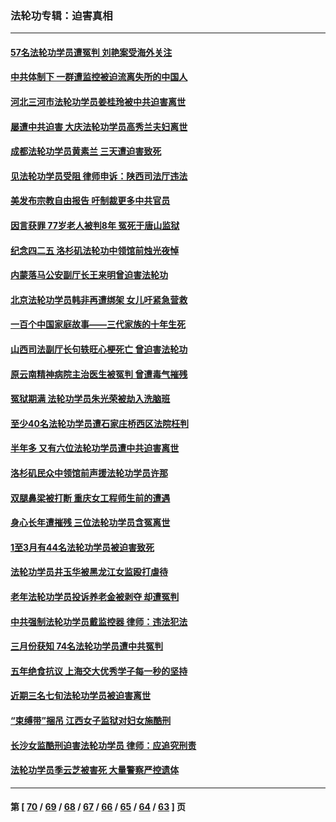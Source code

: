 ### 法轮功专辑：迫害真相
---
#### [57名法轮功学员遭冤判 刘艳案受海外关注](../../pages/nf4379/n13726210.md?05050430) 
#### [中共体制下 一群遭监控被迫流离失所的中国人](../../pages/nf4379/n13725531.md?05050430) 
#### [河北三河市法轮功学员姜桂玲被中共迫害离世](../../pages/nf4379/n13724089.md?05050430) 
#### [屡遭中共迫害 大庆法轮功学员高秀兰夫妇离世](../../pages/nf4379/n13723307.md?05050430) 
#### [成都法轮功学员黄素兰 三天遭迫害致死](../../pages/nf4379/n13722817.md?05050430) 
#### [见法轮功学员受阻 律师申诉：陕西司法厅违法](../../pages/nf4379/n13720981.md?05050430) 
#### [美发布宗教自由报告 吁制裁更多中共官员](../../pages/nf4379/n13720670.md?05050430) 
#### [因言获罪 77岁老人被判8年 冤死于唐山监狱](../../pages/nf4379/n13718512.md?05050430) 
#### [纪念四二五 洛杉矶法轮功中领馆前烛光夜悼](../../pages/nf4379/n13719557.md?05050430) 
#### [内蒙落马公安副厅长王来明曾迫害法轮功](../../pages/nf4379/n13717744.md?05050430) 
#### [北京法轮功学员韩非再遭绑架 女儿吁紧急营救](../../pages/nf4379/n13717927.md?05050430) 
#### [一百个中国家庭故事——三代家族的十年生死](../../pages/nf4379/n13716313.md?05050430) 
#### [山西司法副厅长句轶旺心梗死亡 曾迫害法轮功](../../pages/nf4379/n13716878.md?05050430) 
#### [原云南精神病院主治医生被冤判 曾遭毒气摧残](../../pages/nf4379/n13714548.md?05050430) 
#### [冤狱期满 法轮功学员朱光荣被劫入洗脑班](../../pages/nf4379/n13708358.md?05050430) 
#### [至少40名法轮功学员遭石家庄桥西区法院枉判](../../pages/nf4379/n13713749.md?05050430) 
#### [半年多 又有六位法轮功学员遭中共迫害离世](../../pages/nf4379/n13712382.md?05050430) 
#### [洛杉矶民众中领馆前声援法轮功学员许那](../../pages/nf4379/n13710251.md?05050430) 
#### [双腿鼻梁被打断 重庆女工程师生前的遭遇](../../pages/nf4379/n13709854.md?05050430) 
#### [身心长年遭摧残 三位法轮功学员含冤离世](../../pages/nf4379/n13692679.md?05050430) 
#### [1至3月有44名法轮功学员被迫害致死](../../pages/nf4379/n13704649.md?05050430) 
#### [法轮功学员井玉华被黑龙江女监殴打虐待](../../pages/nf4379/n13709102.md?05050430) 
#### [老年法轮功学员投诉养老金被剥夺 却遭冤判](../../pages/nf4379/n13697069.md?05050430) 
#### [中共强制法轮功学员戴监控器 律师：违法犯法](../../pages/nf4379/n13699665.md?05050430) 
#### [三月份获知 74名法轮功学员遭中共冤判](../../pages/nf4379/n13694951.md?05050430) 
#### [五年绝食抗议 上海交大优秀学子每一秒的坚持](../../pages/nf4379/n13669136.md?05050430) 
#### [近期三名七旬法轮功学员被迫害离世](../../pages/nf4379/n13688715.md?05050430) 
#### [“束缚带”捆吊 江西女子监狱对妇女施酷刑](../../pages/nf4379/n13682860.md?05050430) 
#### [长沙女监酷刑迫害法轮功学员 律师：应追究刑责](../../pages/nf4379/n13684077.md?05050430) 
#### [法轮功学员季云芝被害死 大量警察严控遗体](../../pages/nf4379/n13683424.md?05050430) 

---
#### 第 [ [70](./70.md?05050430) / [69](./69.md?05050430) / [68](./68.md?05050430) / [67](./67.md?05050430) / [66](./66.md?05050430) / [65](./65.md?05050430) / [64](./64.md?05050430) / [63](./63.md?05050430) ] 页
